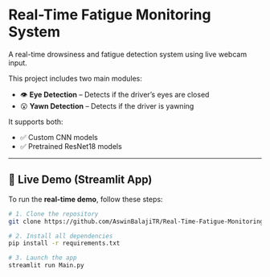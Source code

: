 # Real-Time Fatigue Monitoring System

A real-time drowsiness and fatigue detection system using live webcam input.  

This project includes two main modules:
- 👁️ **Eye Detection** – Detects if the driver’s eyes are closed
- 😮 **Yawn Detection** – Detects if the driver is yawning

It supports both:
- ✅ Custom CNN models
- ✅ Pretrained ResNet18 models

---

## 🚀 Live Demo (Streamlit App)

To run the **real-time demo**, follow these steps:

```bash
# 1. Clone the repository
git clone https://github.com/AswinBalajiTR/Real-Time-Fatigue-Monitoring-System
```

```bash
# 2. Install all dependencies
pip install -r requirements.txt
```

```bash
# 3. Launch the app
streamlit run Main.py
```

